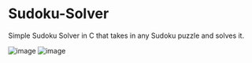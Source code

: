 # Sudoku-Solver

Simple Sudoku Solver in C that takes in any Sudoku puzzle and solves it.

![image]()
![image]()

